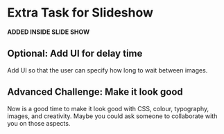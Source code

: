 # Extra Task for Slideshow
**ADDED INSIDE SLIDE SHOW**
## Optional: Add UI for delay time

Add UI so that the user can specify how long to wait between images.

## Advanced Challenge: Make it look good

Now is a good time to make it look good with CSS, colour, typography, images, and creativity. Maybe you could ask someone to collaborate with you on those aspects.
